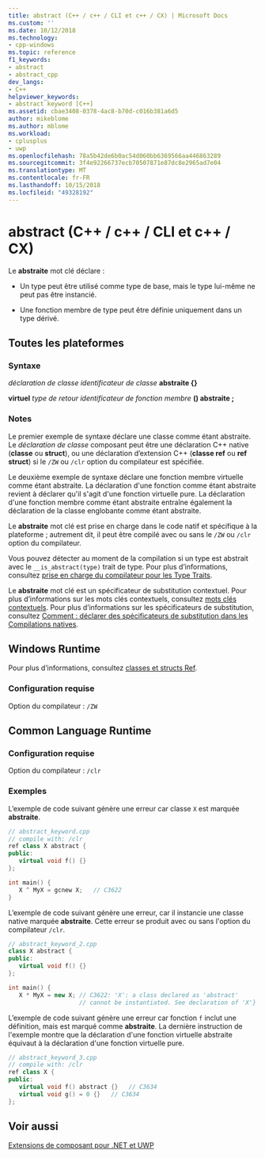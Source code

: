 ```yaml
---
title: abstract (C++ / c++ / CLI et c++ / CX) | Microsoft Docs
ms.custom: ''
ms.date: 10/12/2018
ms.technology:
- cpp-windows
ms.topic: reference
f1_keywords:
- abstract
- abstract_cpp
dev_langs:
- C++
helpviewer_keywords:
- abstract keyword [C++]
ms.assetid: cbae3408-0378-4ac8-b70d-c016b381a6d5
author: mikeblome
ms.author: mblome
ms.workload:
- cplusplus
- uwp
ms.openlocfilehash: 78a5b42de6b0ac54d060bb6369566aa446863289
ms.sourcegitcommit: 3f4e92266737ecb70507871e87dc8e2965ad7e04
ms.translationtype: MT
ms.contentlocale: fr-FR
ms.lasthandoff: 10/15/2018
ms.locfileid: "49328192"
---
```

# <a name="abstract--ccli-and-ccx"></a>abstract (C++ / c++ / CLI et c++ / CX)

Le **abstraite** mot clé déclare :

- Un type peut être utilisé comme type de base, mais le type lui-même ne peut pas être instancié.

- Une fonction membre de type peut être définie uniquement dans un type dérivé.

## <a name="all-platforms"></a>Toutes les plateformes

### <a name="syntax"></a>Syntaxe

*déclaration de classe* *identificateur de classe* **abstraite {}**

**virtuel** *type de retour* *identificateur de fonction membre* **() abstraite ;**

### <a name="remarks"></a>Notes

Le premier exemple de syntaxe déclare une classe comme étant abstraite. Le *déclaration de classe* composant peut être une déclaration C++ native (**classe** ou **struct**), ou une déclaration d’extension C++ (**classe ref** ou **ref struct**) si le `/ZW` ou `/clr` option du compilateur est spécifiée.

Le deuxième exemple de syntaxe déclare une fonction membre virtuelle comme étant abstraite. La déclaration d'une fonction comme étant abstraite revient à déclarer qu'il s'agit d'une fonction virtuelle pure. La déclaration d'une fonction membre comme étant abstraite entraîne également la déclaration de la classe englobante comme étant abstraite.

Le **abstraite** mot clé est prise en charge dans le code natif et spécifique à la plateforme ; autrement dit, il peut être compilé avec ou sans le `/ZW` ou `/clr` option du compilateur.

Vous pouvez détecter au moment de la compilation si un type est abstrait avec le `__is_abstract(type)` trait de type. Pour plus d’informations, consultez [prise en charge du compilateur pour les Type Traits](../windows/compiler-support-for-type-traits-cpp-component-extensions.md).

Le **abstraite** mot clé est un spécificateur de substitution contextuel. Pour plus d’informations sur les mots clés contextuels, consultez [mots clés contextuels](../windows/context-sensitive-keywords-cpp-component-extensions.md). Pour plus d’informations sur les spécificateurs de substitution, consultez [Comment : déclarer des spécificateurs de substitution dans les Compilations natives](../dotnet/how-to-declare-override-specifiers-in-native-compilations-cpp-cli.md).

## <a name="windows-runtime"></a>Windows Runtime

Pour plus d’informations, consultez [classes et structs Ref](../cppcx/ref-classes-and-structs-c-cx.md).

### <a name="requirements"></a>Configuration requise

Option du compilateur : `/ZW`

## <a name="common-language-runtime"></a>Common Language Runtime

### <a name="requirements"></a>Configuration requise

Option du compilateur : `/clr`

### <a name="examples"></a>Exemples

L’exemple de code suivant génère une erreur car classe `X` est marquée **abstraite**.

```cpp
// abstract_keyword.cpp
// compile with: /clr
ref class X abstract {
public:
   virtual void f() {}
};

int main() {
   X ^ MyX = gcnew X;   // C3622
}
```

L’exemple de code suivant génère une erreur, car il instancie une classe native marquée **abstraite**. Cette erreur se produit avec ou sans l'option du compilateur `/clr`.

```cpp
// abstract_keyword_2.cpp
class X abstract {
public:
   virtual void f() {}
};

int main() {
   X * MyX = new X; // C3622: 'X': a class declared as 'abstract'
                    // cannot be instantiated. See declaration of 'X'}
```

L’exemple de code suivant génère une erreur car fonction `f` inclut une définition, mais est marqué comme **abstraite**. La dernière instruction de l'exemple montre que la déclaration d'une fonction virtuelle abstraite équivaut à la déclaration d'une fonction virtuelle pure.

```cpp
// abstract_keyword_3.cpp
// compile with: /clr
ref class X {
public:
   virtual void f() abstract {}   // C3634
   virtual void g() = 0 {}   // C3634
};
```

## <a name="see-also"></a>Voir aussi

[Extensions de composant pour .NET et UWP](../windows/component-extensions-for-runtime-platforms.md)
